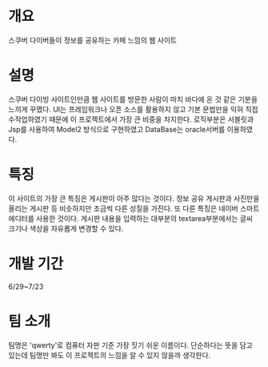 # 개요
스쿠버 다이버들이 정보를 공유하는 카페 느낌의 웹 사이트

# 설명
스쿠버 다이빙 사이트인만큼 웹 사이트를 방문한 사람이 마치 바다에 온 것 같은 기분을 느끼게 꾸몄다.
UI는 프레임워크나 오픈 소스를 활용하지 않고 기본 문법만을 익혀 직접 수작업하였기 때문에 
이 프로젝트에서 가장 큰 비중을 차지한다. 로직부분은 서블릿과 Jsp를 사용하여 Model2 방식으로 구현하였고 
DataBase는 oracle서버를 이용하였다. 

# 특징
이 사이트의 가장 큰 특징은 게시판이 아주 많다는 것이다. 정보 공유 게시판과
사진만을 올리는 게시판 등 비슷하지만 조금씩 다른 성질을 가진다. 또 다른 특징은
네이버 스마트 에디터를 사용한 것이다. 게시판 내용을 입력하는
대부분의 textarea부분에서는 글씨 크기나 색상을 자유롭게 변경할 수 있다.

# 개발 기간
6/29~7/23

# 팀 소개
팀명은 'qwerty'로 컴퓨터 자판 기준 가장 짓기 쉬운 이름이다. 
단순하다는 뜻을 담고 있는데 팀명만 봐도 이 프로젝트의 느낌을 알 수 있지 않을까 생각한다.

